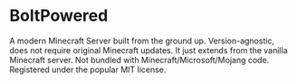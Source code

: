 # BoltPowered
A modern Minecraft Server built from the ground up. Version-agnostic, does not require original Minecraft updates. It just extends from the vanilla Minecraft server. Not bundled with Minecraft/Microsoft/Mojang code. Registered under the popular MIT license.

